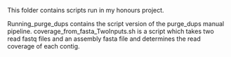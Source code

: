This folder contains scripts run in my honours project.

Running_purge_dups contains the script version of the purge_dups manual pipeline.
coverage_from_fasta_TwoInputs.sh is a script which takes two read fastq files and an assembly fasta file and determines the read coverage of each contig.
